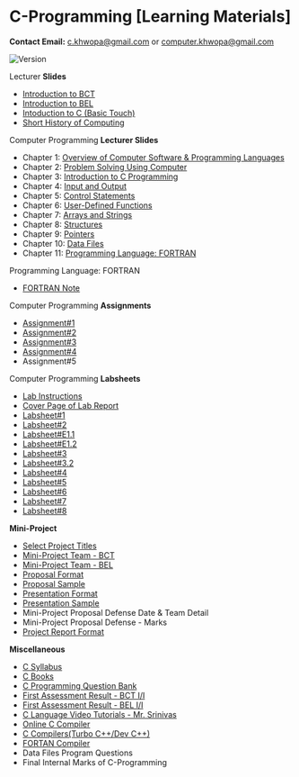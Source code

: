 # C-Programming [Learning Materials]

**Contact Email:** c.khwopa@gmail.com or computer.khwopa@gmail.com

 ![Version](https://img.shields.io/badge/version-2.0-blue.svg)

Lecturer **Slides**
- [Introduction to BCT](https://github.com/KCE/C/blob/master/BCT_Computer_Engineering.pdf)
- [Introduction to BEL](https://github.com/KCE/C/blob/master/BEL_Electrical_Engineering.pdf)
- [Intoduction to C (Basic Touch)](https://github.com/KCE/C/blob/master/Introduction_to_C_Programming.pdf)
- [Short History of Computing](https://github.com/KCE/C/blob/master/Short_History_of_Computing.pdf)

Computer Programming **Lecturer Slides**
- Chapter 1: [Overview of Computer Software & Programming Languages](https://github.com/KCE/C/blob/master/Ch1_Overview_of_Computer_Software_and_Programming_Language.pdf)
- Chapter 2: [Problem Solving Using Computer](https://github.com/KCE/C/blob/master/Ch2_Problem_Solving_Using_Computer.pdf)
- Chapter 3: [Introduction to C Programming](https://github.com/KCE/C/blob/master/Ch3_Introduction_to_C_Programming.pdf)
- Chapter 4: [Input and Output](https://github.com/KCE/C/blob/master/Ch4_Input_and_Output.pdf)
- Chapter 5: [Control Statements](https://github.com/KCE/C/blob/master/Ch5_Control_Statements.pdf)
- Chapter 6: [User-Defined Functions](https://github.com/KCE/C/blob/master/Ch6_User_Defined_Functions.pdf)
- Chapter 7: [Arrays and Strings](https://github.com/KCE/C/blob/master/Ch7_Arrays_and_Strings.pdf)
- Chapter 8: [Structures](https://github.com/KCE/C/blob/master/Ch8_Structures.pdf)
- Chapter 9: [Pointers](https://github.com/KCE/C/blob/master/Ch9_Pointers.pdf)
- Chapter 10: [Data Files](https://github.com/KCE/C/blob/master/Ch10_Data_Files.pdf)
- Chapter 11: [Programming Language: FORTRAN](https://github.com/KCE/C/blob/master/Ch11_Programming_Language_FORTAN_v2.pdf)

Programming Language: FORTRAN
- [FORTRAN Note](https://github.com/KCE/C/blob/master/Chapter_11_Programming_Language_FORTAN_v2.pdf)

Computer Programming **Assignments**
- [Assignment#1](https://github.com/KCE/C/blob/master/Assignment_1.pdf)
- [Assignment#2](https://github.com/KCE/C/blob/master/Assignment_2.pdf)
- [Assignment#3](https://github.com/KCE/C/blob/master/Assignment_3.pdf)
- [Assignment#4](https://github.com/KCE/C/blob/master/Assignment_4.pdf)
- Assignment#5

Computer Programming **Labsheets**
- [Lab Instructions](https://github.com/KCE/C/blob/master/Lab_Instructions.pdf)
- [Cover Page of Lab Report](https://github.com/KCE/C/blob/master/Cover_Page_of_Lab_Report.pdf)
- [Labsheet#1](https://github.com/KCE/C/blob/master/Labsheet_1.pdf)
- [Labsheet#2](https://github.com/KCE/C/blob/master/Labsheet_2.pdf)
- [Labsheet#E1.1](https://github.com/KCE/C/blob/master/Labsheet_E1.1.pdf)
- [Labsheet#E1.2](https://github.com/KCE/C/blob/master/Labsheet_E1.2.pdf)
- [Labsheet#3](https://github.com/KCE/C/blob/master/Labsheet_3.pdf)
- [Labsheet#3.2](https://github.com/KCE/C/blob/master/Labsheet_3.2.pdf)
- [Labsheet#4](https://github.com/KCE/C/blob/master/Labsheet_4.pdf)
- [Labsheet#5](https://github.com/KCE/C/blob/master/Labsheet_5.pdf)
- [Labsheet#6](https://github.com/KCE/C/blob/master/Labsheet_6.pdf)
- [Labsheet#7](https://github.com/KCE/C/blob/master/Labsheet_7.pdf)
- [Labsheet#8](https://github.com/KCE/C/blob/master/Labsheet_8.pdf)

**Mini-Project**
- [Select Project Titles](https://github.com/KCE/C/issues/7)
- [Mini-Project Team - BCT](https://github.com/KCE/C/blob/master/Mini_Project_Team_BCT.pdf)
- [Mini-Project Team - BEL](https://github.com/KCE/C/blob/master/Mini_Project_Team_BEL.pdf)
- [Proposal Format](https://drive.google.com/file/d/1hW2ivtfwjxNxQ09_eKIHQqZtGUK9U9LX/view?usp=sharing)
- [Proposal Sample](https://drive.google.com/file/d/1I_c2ICOGeGwBkW0tCM_f3v0Z2TBRlIB3/view?usp=sharing)
- [Presentation Format](https://drive.google.com/file/d/1zIPpnIvtOX3uGDxn_Xl5Zq408kBy_5JV/view?usp=sharing)
- [Presentation Sample](https://drive.google.com/file/d/1aMDTYm-qgx-PZSj-jidrMokG2iQyBhFH/view?usp=sharing)
- Mini-Project Proposal Defense Date & Team Detail
- Mini-Project Proposal Defense - Marks
- [Project Report Format](https://drive.google.com/file/d/1EdgNBNvSogAdGpSETENOCaqPf_zmEEuv/view?usp=sharing)

**Miscellaneous**
- [C Syllabus](https://github.com/KCE/C/blob/master/C_Programming_Syllabus.pdf)
- [C Books](https://github.com/KCE/C/issues/9)
- [C Programming Question Bank](https://drive.google.com/drive/folders/1toajMBDZ2Oap663ZuJxVKWqDSYgfCL-9?usp=sharing)
- [First Assessment Result - BCT I/I](https://github.com/KCE/C/blob/master/C_1stA_BCT.pdf)
- [First Assessment Result - BEL I/I](https://github.com/KCE/C/blob/master/C_1stA_BEL.pdf)
- [C Language Video Tutorials - Mr. Srinivas](https://www.youtube.com/watch?v=si-KFFOW2gw&list=PLVlQHNRLflP8IGz6OXwlV_lgHgc72aXlh)
- [Online C Compiler](https://www.tutorialspoint.com/compile_c_online.php)
- [C Compilers(Turbo C++/Dev C++)](https://drive.google.com/drive/folders/1m5-boSHxtAF4zzWgXlK5pEzyZDWv10uo?usp=sharing)
- [FORTAN Compiler](https://drive.google.com/file/d/1B4kzcTUbM60qSxlhalj8kbIxItseH4H2/view?usp=sharing)
- Data Files Program Questions
- Final Internal Marks of C-Programming
